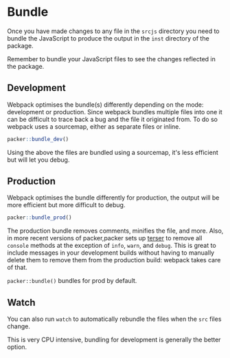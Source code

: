 # Bundle

Once you have made changes to any file in the `srcjs` directory you need to bundle the JavaScript to produce the output in the `inst` directory of the package. 

<Note type = "tip">
Remember to bundle your JavaScript files to see the changes reflected in the package.
</Note>

## Development

Webpack optimises the bundle(s) differently depending on the mode: development or production. Since webpack bundles multiple files into one it can be difficult to trace back a bug and the file it originated from. To do so webpack uses a sourcemap, either as separate files or inline.

```r
packer::bundle_dev()
```

Using the above the files are bundled using a sourcemap, it's less efficient but will let you debug.

## Production

Webpack optimises the bundle differently for production, the output will be more efficient but more difficult to debug.

```r
packer::bundle_prod()
```

The production bundle removes comments, minifies the file, and
more. Also, in more recent versions of packer,packer sets up
[terser](https://terser.org/) to remove all `console` methods at
the exception of `info`, `warn`, and `debug`. This is great to
include messages in your development builds without having to manually delete them to remove them from the production build:
webpack takes care of that.

<Note>

`packer::bundle()` bundles for prod by default. 

</Note>

## Watch

You can also run `watch` to automatically rebundle the files when the `src` files change.  

<Note type = "danger">
This is very CPU intensive, bundling for development is generally the better option.
</Note>
